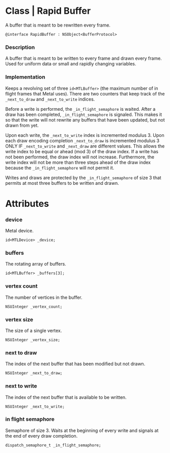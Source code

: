 # **Class** | Rapid Buffer
A buffer that is meant to be rewritten every frame.
```
@interface RapidBuffer : NSObject<BufferProtocol>
```

### Description
A buffer that is meant to be written to every frame and drawn every frame. Used for uniform data or small and rapidly changing variables. 

### Implementation
Keeps a revolving set of three `id<MTLBuffer>` (the maximum number of in flight frames that Metal uses). There are two counters that keep track of the `_next_to_draw` and `_next_to_write` indices. 

Before a write is performed, the `_in_flight_semaphore` is waited. After a draw has been completed, `_in_flight_semaphore` is signaled. This makes it so that the write will not rewrite any buffers that have been updated, but not drawn from yet. 

Upon each write, the `_next_to_write` index is incremented modulus 3. Upon each draw encoding completion `_next_to_draw` is incremented modulus 3 ONLY IF `_next_to_write` and `_next_draw` are different values. This allows the write index to be equal or ahead (mod 3) of the draw index. If a write has not been performed, the draw index will not increase. Furthermore, the write index will not be more than three steps ahead of the draw index because the `_in_flight_semaphore` will not permit it.



Writes and draws are protected by the `_in_flight_semaphore` of size 3 that permits at most three buffers to be written and drawn.

# Attributes
### device
Metal device.
```
id<MTLDevice> _device;
```

### buffers
The rotating array of buffers.
```
id<MTLBuffer> _buffers[3];
```

### vertex count
The number of vertices in the buffer.
```
NSUInteger _vertex_count;
```

### vertex size
The size of a single vertex.
```
NSUInteger _vertex_size;
```

### next to draw
The index of the next buffer that has been modified but not drawn.
```
NSUInteger _next_to_draw;
```

### next to write
The index of the next buffer that is available to be written.
```
NSUInteger _next_to_write;
```

### in flight semaphore
Semaphore of size 3. Waits at the beginning of every write and signals at the end of every draw completion.
```
dispatch_semaphore_t _in_flight_semaphore;
```
